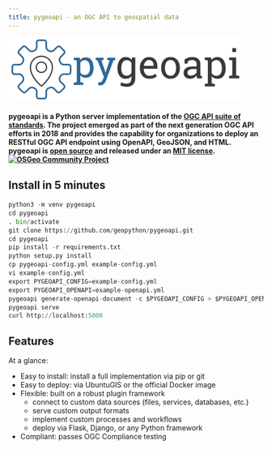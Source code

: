 ```yaml
---
title: pygeoapi - an OGC API to geospatial data
---
```


![pygeoapi logo](img/pygeoapi-logo.png "pygeoapi logo")

<h4>pygeoapi is a Python server implementation of the <a href="https://www.opengeospatial.org/blog/2996">OGC API suite of standards</a>. The project emerged as part of the next generation OGC API efforts in 2018 and provides the capability for organizations to deploy an RESTful OGC API endpoint using OpenAPI, GeoJSON, and HTML. pygeoapi is <a href="https://opensource.org">open source</a> and released under an <a href="https://github.com/geopython/pygeoapi/blob/master/LICENSE.md">MIT license</a>. <a title="OSGeo Community Project" href="https://osgeo.org"><img alt="OSGeo Community Project" src="https://raw.githubusercontent.com/OSGeo/osgeo/master/incubation/community/OSGeo_community.png" height="64"/></a></h4>

## Install in 5 minutes
```python
python3 -m venv pygeoapi
cd pygeoapi
. bin/activate
git clone https://github.com/geopython/pygeoapi.git
cd pygeoapi
pip install -r requirements.txt
python setup.py install
cp pygeoapi-config.yml example-config.yml
vi example-config.yml
export PYGEOAPI_CONFIG=example-config.yml
export PYGEOAPI_OPENAPI=example-openapi.yml
pygeoapi generate-openapi-document -c $PYGEOAPI_CONFIG > $PYGEOAPI_OPENAPI
pygeoapi serve
curl http://localhost:5000
```

## Features

At a glance:

- Easy to install: install a full implementation via pip or git
- Easy to deploy: via UbuntuGIS or the official Docker image
- Flexible: built on a robust plugin framework
    - connect to custom data sources (files, services, databases, etc.)
    - serve custom output formats
    - implement custom processes and workflows
    - deploy via Flask, Django, or any Python framework
- Compliant: passes OGC Compliance testing
